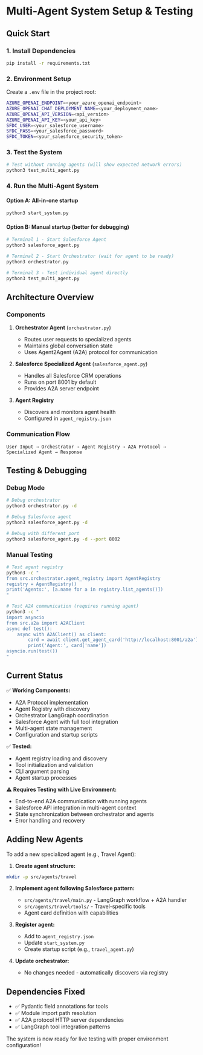 # Multi-Agent System Setup & Testing

## Quick Start

### 1. Install Dependencies
```bash
pip install -r requirements.txt
```

### 2. Environment Setup
Create a `.env` file in the project root:
```bash
AZURE_OPENAI_ENDPOINT=<your_azure_openai_endpoint>
AZURE_OPENAI_CHAT_DEPLOYMENT_NAME=<your_deployment_name>
AZURE_OPENAI_API_VERSION=<api_version>
AZURE_OPENAI_API_KEY=<your_api_key>
SFDC_USER=<your_salesforce_username>
SFDC_PASS=<your_salesforce_password>
SFDC_TOKEN=<your_salesforce_security_token>
```

### 3. Test the System
```bash
# Test without running agents (will show expected network errors)
python3 test_multi_agent.py
```

### 4. Run the Multi-Agent System

#### Option A: All-in-one startup
```bash
python3 start_system.py
```

#### Option B: Manual startup (better for debugging)
```bash
# Terminal 1 - Start Salesforce Agent
python3 salesforce_agent.py

# Terminal 2 - Start Orchestrator (wait for agent to be ready)
python3 orchestrator.py

# Terminal 3 - Test individual agent directly
python3 test_multi_agent.py
```

## Architecture Overview

### Components
1. **Orchestrator Agent** (`orchestrator.py`)
   - Routes user requests to specialized agents
   - Maintains global conversation state
   - Uses Agent2Agent (A2A) protocol for communication

2. **Salesforce Specialized Agent** (`salesforce_agent.py`)
   - Handles all Salesforce CRM operations
   - Runs on port 8001 by default
   - Provides A2A server endpoint

3. **Agent Registry** 
   - Discovers and monitors agent health
   - Configured in `agent_registry.json`

### Communication Flow
```
User Input → Orchestrator → Agent Registry → A2A Protocol → Specialized Agent → Response
```

## Testing & Debugging

### Debug Mode
```bash
# Debug orchestrator
python3 orchestrator.py -d

# Debug Salesforce agent
python3 salesforce_agent.py -d

# Debug with different port
python3 salesforce_agent.py -d --port 8002
```

### Manual Testing
```bash
# Test agent registry
python3 -c "
from src.orchestrator.agent_registry import AgentRegistry
registry = AgentRegistry()
print('Agents:', [a.name for a in registry.list_agents()])
"

# Test A2A communication (requires running agent)
python3 -c "
import asyncio
from src.a2a import A2AClient
async def test():
    async with A2AClient() as client:
        card = await client.get_agent_card('http://localhost:8001/a2a')
        print('Agent:', card['name'])
asyncio.run(test())
"
```

## Current Status

✅ **Working Components:**
- A2A Protocol implementation
- Agent Registry with discovery
- Orchestrator LangGraph coordination  
- Salesforce Agent with full tool integration
- Multi-agent state management
- Configuration and startup scripts

✅ **Tested:**
- Agent registry loading and discovery
- Tool initialization and validation
- CLI argument parsing
- Agent startup processes

⚠️ **Requires Testing with Live Environment:**
- End-to-end A2A communication with running agents
- Salesforce API integration in multi-agent context
- State synchronization between orchestrator and agents
- Error handling and recovery

## Adding New Agents

To add a new specialized agent (e.g., Travel Agent):

1. **Create agent structure:**
```bash
mkdir -p src/agents/travel
```

2. **Implement agent following Salesforce pattern:**
   - `src/agents/travel/main.py` - LangGraph workflow + A2A handler
   - `src/agents/travel/tools/` - Travel-specific tools
   - Agent card definition with capabilities

3. **Register agent:**
   - Add to `agent_registry.json`
   - Update `start_system.py`
   - Create startup script (e.g., `travel_agent.py`)

4. **Update orchestrator:**
   - No changes needed - automatically discovers via registry

## Dependencies Fixed

- ✅ Pydantic field annotations for tools
- ✅ Module import path resolution  
- ✅ A2A protocol HTTP server dependencies
- ✅ LangGraph tool integration patterns

The system is now ready for live testing with proper environment configuration!